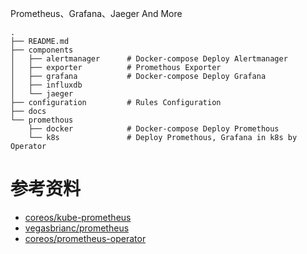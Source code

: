 
Prometheus、Grafana、Jaeger And More


```shell
.
├── README.md
├── components
│   ├── alertmanager      # Docker-compose Deploy Alertmanager
│   ├── exporter          # Promethous Exporter
│   ├── grafana           # Docker-compose Deploy Grafana
│   ├── influxdb
│   └── jaeger
├── configuration         # Rules Configuration
├── docs                  
└── promethous
    ├── docker            # Docker-compose Deploy Promethous
    └── k8s               # Deploy Promethous, Grafana in k8s by Operator
```



# 参考资料

- [coreos/kube-prometheus](https://github.com/coreos/kube-prometheus)
- [vegasbrianc/prometheus](https://github.com/vegasbrianc/prometheus)
- [coreos/prometheus-operator](https://github.com/coreos/prometheus-operator)

